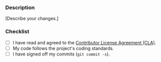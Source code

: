 ### Description

[Describe your changes.]

### Checklist

- [ ] I have read and agreed to the [Contributor License Agreement (CLA)](https://gist.github.com/davidB/a9aa6c67ab86229f3988b86376ebb905).
- [ ] My code follows the project's coding standards.
- [ ] I have signed off my commits (`git commit -s`).
